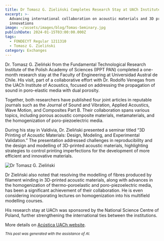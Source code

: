 ```yaml
---
title: Dr Tomasz G. Zieliński Completes Research Stay at UACh Institute of Acoustics
excerpt: >-
  Advancing international collaboration on acoustic materials and 3D printing
  innovations
image: ~/assets/images/blog/Tomas-Seminary.jpg
publishDate: 2024-01-15T03:00:00.000Z
tags:
  - FONDECYT Regular 1211310
  - Tomasz G. Zieliński
category: Exchanges
---
```


Dr. Tomasz G. Zieliński from the Fundamental Technological Research Institute of the Polish Academy of Sciences (IPPT PAN) completed a one-month research stay at the Faculty of Engineering at Universidad Austral de Chile. His visit, part of a collaborative effort with Dr. Rodolfo Venegas from the UACh Institute of Acoustics, focused on addressing the propagation of sound in poro-elastic media with dual porosity.

Together, both researchers have published four joint articles in reputable journals such as the Journal of Sound and Vibration, Applied Acoustics, Wave Motion, and Composites Part B. Their collaboration spans various topics, including porous acoustic composite materials, metamaterials, and the homogenization of poro-piezoelectric media.

During his stay in Valdivia, Dr. Zieliński presented a seminar titled “3D Printing of Acoustic Materials: Design, Modeling, and Experimental Validation.” The presentation addressed challenges in reproducibility and the design and modelling of 3D-printed acoustic materials, highlighting strategies to control printing imperfections for the development of more efficient and innovative materials.

![Dr Tomasz G. Zieliński](~/assets/images/blog/Tomas-Seminary2.jpg)

Dr Zieliński also noted that resolving the modelling of fibres produced by filament winding in 3D-printed acoustic materials, along with advances in the homogenization of thermo-poroelastic and poro-piezoelectric media, has been a significant achievement of their collaboration. He is even considering incorporating lectures on homogenization into his multifield modelling courses.

His research stay at UACh was sponsored by the National Science Centre of Poland, further strengthening the international ties between the institutions.

More details on [Acústica UACh website](https://www.acusticauach.cl?p=16325).

<p><small><i>This post was generated with the assistance of AI.</i></small></p>
